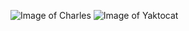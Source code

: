 ![Image of Charles](https://charlescomp.github.io/assets/img/visionary.jpg)
![Image of Yaktocat](https://octodex.github.com/images/yaktocat.png)
